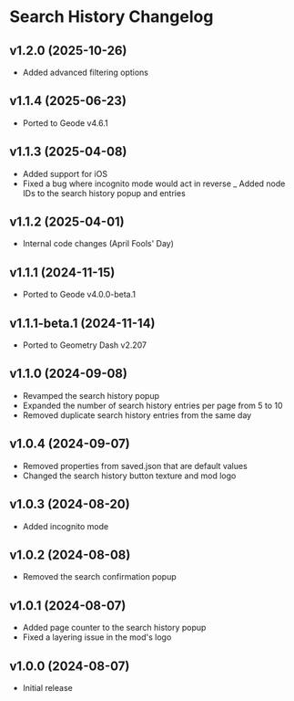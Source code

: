 # Search History Changelog
## v1.2.0 (2025-10-26)
- Added advanced filtering options

## v1.1.4 (2025-06-23)
- Ported to Geode v4.6.1

## v1.1.3 (2025-04-08)
- Added support for iOS
- Fixed a bug where incognito mode would act in reverse
_ Added node IDs to the search history popup and entries

## v1.1.2 (2025-04-01)
- Internal code changes (April Fools' Day)

## v1.1.1 (2024-11-15)
- Ported to Geode v4.0.0-beta.1

## v1.1.1-beta.1 (2024-11-14)
- Ported to Geometry Dash v2.207

## v1.1.0 (2024-09-08)
- Revamped the search history popup
- Expanded the number of search history entries per page from 5 to 10
- Removed duplicate search history entries from the same day

## v1.0.4 (2024-09-07)
- Removed properties from saved.json that are default values
- Changed the search history button texture and mod logo

## v1.0.3 (2024-08-20)
- Added incognito mode

## v1.0.2 (2024-08-08)
- Removed the search confirmation popup

## v1.0.1 (2024-08-07)
- Added page counter to the search history popup
- Fixed a layering issue in the mod's logo

## v1.0.0 (2024-08-07)
- Initial release

